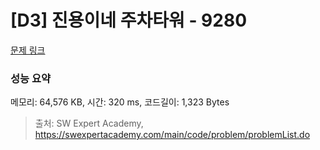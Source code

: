 # [D3] 진용이네 주차타워 - 9280 

[문제 링크](https://swexpertacademy.com/main/code/problem/problemDetail.do?contestProbId=AW9j74FacD0DFAUY) 

### 성능 요약

메모리: 64,576 KB, 시간: 320 ms, 코드길이: 1,323 Bytes



> 출처: SW Expert Academy, https://swexpertacademy.com/main/code/problem/problemList.do